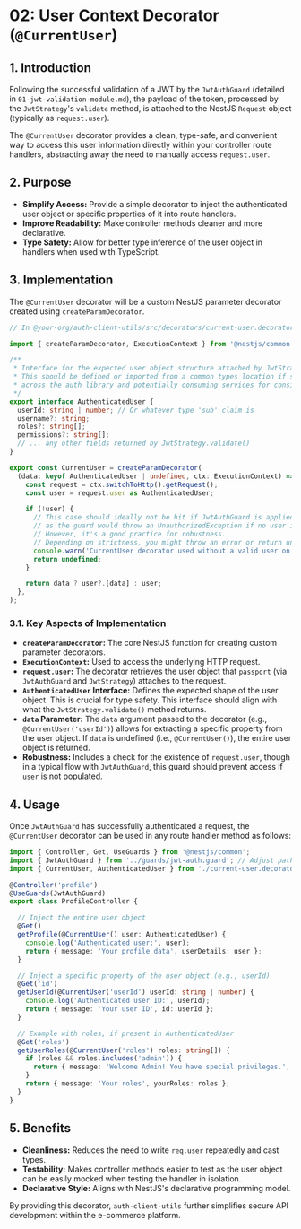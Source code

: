 # 02: User Context Decorator (`@CurrentUser`)

## 1. Introduction

Following the successful validation of a JWT by the `JwtAuthGuard` (detailed in `01-jwt-validation-module.md`), the payload of the token, processed by the `JwtStrategy`'s `validate` method, is attached to the NestJS `Request` object (typically as `request.user`).

The `@CurrentUser` decorator provides a clean, type-safe, and convenient way to access this user information directly within your controller route handlers, abstracting away the need to manually access `request.user`.

## 2. Purpose

*   **Simplify Access:** Provide a simple decorator to inject the authenticated user object or specific properties of it into route handlers.
*   **Improve Readability:** Make controller methods cleaner and more declarative.
*   **Type Safety:** Allow for better type inference of the user object in handlers when used with TypeScript.

## 3. Implementation

The `@CurrentUser` decorator will be a custom NestJS parameter decorator created using `createParamDecorator`.

```typescript
// In @your-org/auth-client-utils/src/decorators/current-user.decorator.ts

import { createParamDecorator, ExecutionContext } from '@nestjs/common';

/**
 * Interface for the expected user object structure attached by JwtStrategy.
 * This should be defined or imported from a common types location if shared
 * across the auth library and potentially consuming services for consistency.
 */
export interface AuthenticatedUser {
  userId: string | number; // Or whatever type 'sub' claim is
  username?: string;
  roles?: string[];
  permissions?: string[];
  // ... any other fields returned by JwtStrategy.validate()
}

export const CurrentUser = createParamDecorator(
  (data: keyof AuthenticatedUser | undefined, ctx: ExecutionContext) => {
    const request = ctx.switchToHttp().getRequest();
    const user = request.user as AuthenticatedUser;

    if (!user) {
      // This case should ideally not be hit if JwtAuthGuard is applied correctly,
      // as the guard would throw an UnauthorizedException if no user is present.
      // However, it's a good practice for robustness.
      // Depending on strictness, you might throw an error or return undefined.
      console.warn('CurrentUser decorator used without a valid user on the request. Ensure JwtAuthGuard is active.');
      return undefined; 
    }

    return data ? user?.[data] : user;
  },
);
```

### 3.1. Key Aspects of Implementation

*   **`createParamDecorator`:** The core NestJS function for creating custom parameter decorators.
*   **`ExecutionContext`:** Used to access the underlying HTTP request.
*   **`request.user`:** The decorator retrieves the user object that `passport` (via `JwtAuthGuard` and `JwtStrategy`) attaches to the request.
*   **`AuthenticatedUser` Interface:** Defines the expected shape of the user object. This is crucial for type safety. This interface should align with what the `JwtStrategy.validate()` method returns.
*   **`data` Parameter:** The `data` argument passed to the decorator (e.g., `@CurrentUser('userId')`) allows for extracting a specific property from the user object. If `data` is undefined (i.e., `@CurrentUser()`), the entire user object is returned.
*   **Robustness:** Includes a check for the existence of `request.user`, though in a typical flow with `JwtAuthGuard`, this guard should prevent access if `user` is not populated.

## 4. Usage

Once `JwtAuthGuard` has successfully authenticated a request, the `@CurrentUser` decorator can be used in any route handler method as follows:

```typescript
import { Controller, Get, UseGuards } from '@nestjs/common';
import { JwtAuthGuard } from '../guards/jwt-auth.guard'; // Adjust path as necessary
import { CurrentUser, AuthenticatedUser } from './current-user.decorator'; // Adjust path

@Controller('profile')
@UseGuards(JwtAuthGuard)
export class ProfileController {

  // Inject the entire user object
  @Get()
  getProfile(@CurrentUser() user: AuthenticatedUser) {
    console.log('Authenticated user:', user);
    return { message: 'Your profile data', userDetails: user };
  }

  // Inject a specific property of the user object (e.g., userId)
  @Get('id')
  getUserId(@CurrentUser('userId') userId: string | number) {
    console.log('Authenticated user ID:', userId);
    return { message: 'Your user ID', id: userId };
  }

  // Example with roles, if present in AuthenticatedUser
  @Get('roles')
  getUserRoles(@CurrentUser('roles') roles: string[]) {
    if (roles && roles.includes('admin')) {
      return { message: 'Welcome Admin! You have special privileges.', yourRoles: roles };
    }
    return { message: 'Your roles', yourRoles: roles };
  }
}
```

## 5. Benefits

*   **Cleanliness:** Reduces the need to write `req.user` repeatedly and cast types.
*   **Testability:** Makes controller methods easier to test as the user object can be easily mocked when testing the handler in isolation.
*   **Declarative Style:** Aligns with NestJS's declarative programming model.

By providing this decorator, `auth-client-utils` further simplifies secure API development within the e-commerce platform.
